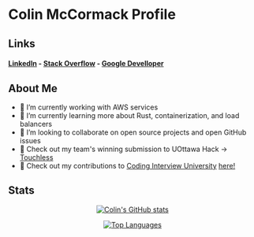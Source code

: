 # Colin McCormack Profile

## Links

#### [LinkedIn](https://www.linkedin.com/in/colin-mccormack-1a4a54229/) - [Stack Overflow](https://stackoverflow.com/users/17237035/colin-mccormack) - [Google Develloper](https://developers.google.com/profile/u/colin_mccormack)

## About Me

- 🔭 I’m currently working with AWS services
- 🌱 I’m currently learning more about Rust, containerization, and load balancers
- 👯 I’m looking to collaborate on open source projects and open GitHub issues
- :memo: Check out my team's winning submission to UOttawa Hack &rarr; [Touchless](https://devpost.com/software/touchless-g72ten)
- :memo: Check out my contributions to [Coding Interview University](https://github.com/jwasham/coding-interview-university) [here!](https://github.com/jwasham/coding-interview-university/pulls?q=is%3Apr+author%3Acolin-mccormack+is%3Aclosed+)

## Stats

<div align="center" width="50%">
  
[![Colin's GitHub stats](https://github-readme-stats-git-masterrstaa-rickstaa.vercel.app/api?username=colin-mccormack&show_icons=true&theme=nord&count_private=true&hide_rank=true&include_all_commits=true&cache_seconds=7200)](https://github.com/anuraghazra/github-readme-stats)

[![Top Languages](https://github-readme-stats-git-masterrstaa-rickstaa.vercel.app/api/top-langs/?username=colin-mccormack&hide=CMake,Makefile,HTML,CSS&layout=compact&theme=nord)](https://github-readme-stats-git-masterrstaa-rickstaa.vercel.app/api?)
  
  </div>


